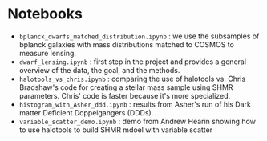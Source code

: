 # Notebooks
- `bplanck_dwarfs_matched_distribution.ipynb` : we use the subsamples of bplanck galaxies with mass distributions matched to COSMOS to measure lensing.
- `dwarf_lensing.ipynb` : first step in the project and provides a general overview of the data, the goal, and the methods.
- `halotools_vs_chris.ipynb` : comparing the use of halotools vs. Chris Bradshaw's code for creating a stellar mass sample using SHMR parameters. Chris' code is faster because it's more specialized.
- `histogram_with_Asher_ddd.ipynb` : results from Asher's run of his Dark matter Deficient Doppelgangers (DDDs).
- `variable_scatter_demo.ipynb` : demo from Andrew Hearin showing how to use halotools to build SHMR mdoel with variable scatter

